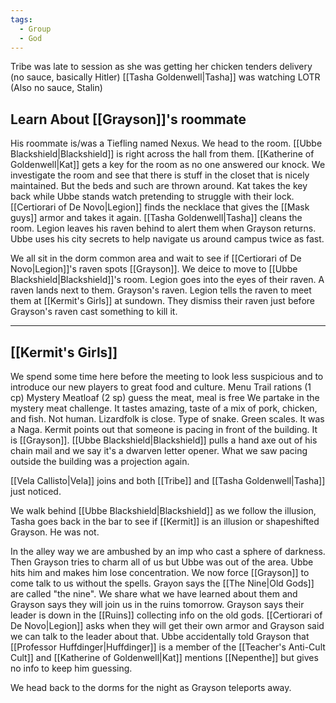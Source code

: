 ```yaml
---
tags:
  - Group
  - God
---
```

Tribe was late to session as she was getting her chicken tenders delivery (no sauce, basically Hitler)
[[Tasha Goldenwell|Tasha]] was watching LOTR (Also no sauce, Stalin)
## Learn About [[Grayson]]'s roommate
His roommate is/was a Tiefling named Nexus. We head to the room. [[Ubbe Blackshield|Blackshield]] is right across the hall from them. [[Katherine of Goldenwell|Kat]] gets a key for the room as no one answered our knock. We investigate the room and see that there is stuff in the closet that is nicely maintained. But the beds and such are thrown around. Kat takes the key back while Ubbe stands watch pretending to struggle with their lock. [[Certiorari of De Novo|Legion]] finds the necklace that gives the [[Mask guys]] armor and takes it again. [[Tasha Goldenwell|Tasha]] cleans the room. Legion leaves his raven behind to alert them when Grayson returns. Ubbe uses his city secrets to help navigate us around campus twice as fast.

We all sit in the dorm common area and wait to see if [[Certiorari of De Novo|Legion]]'s raven spots [[Grayson]]. We deice to move to [[Ubbe Blackshield|Blackshield]]'s room. Legion goes into the eyes of their raven. A raven lands next to them. Grayson's raven. Legion tells the raven to meet them at [[Kermit's Girls]] at sundown. They dismiss their raven just before Grayson's raven cast something to kill it.

---
## [[Kermit's Girls]]
We spend some time here before the meeting to look less suspicious and to introduce our new players to great food and culture. 
Menu
Trail rations (1 cp)
Mystery Meatloaf (2 sp) guess the meat, meal is free
We partake in the mystery meat challenge. It tastes amazing, taste of a mix of pork, chicken, and fish.
Not human. Lizardfolk is close. Type of snake. Green scales. It was a Naga.
Kermit points out that someone is pacing in front of the building. It is [[Grayson]].
[[Ubbe Blackshield|Blackshield]] pulls a hand axe out of his chain mail and we say it's a dwarven letter opener. What we saw pacing outside the building was a projection again.

[[Vela Callisto|Vela]] joins and both [[Tribe]] and [[Tasha Goldenwell|Tasha]] just noticed. 

We walk behind [[Ubbe Blackshield|Blackshield]] as we follow the illusion, Tasha goes back in the bar to see if [[Kermit]] is an illusion or shapeshifted Grayson. He was not. 

In the alley way we are ambushed by an imp who cast a sphere of darkness. Then Grayson tries to charm all of us but Ubbe was out of the area. Ubbe hits him and makes him lose concentration. We now force [[Grayson]] to come talk to us without the spells.
Grayon says the [[The Nine|Old Gods]] are called "the nine". We share what we have learned about them and Grayson says they will join us in the ruins tomorrow. Grayson says their leader is down in the [[Ruins]] collecting info on the old gods. [[Certiorari of De Novo|Legion]] asks when they will get their own armor and Grayson said we can talk to the leader about that. Ubbe accidentally told Grayson that [[Professor Huffdinger|Huffdinger]] is a member of the [[Teacher's Anti-Cult Cult]] and [[Katherine of Goldenwell|Kat]] mentions [[Nepenthe]] but gives no info to keep him guessing. 

We head back to the dorms for the night as Grayson teleports away.